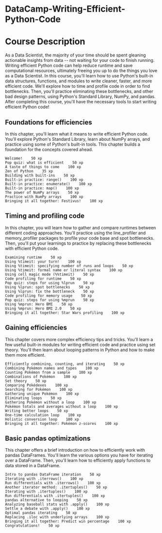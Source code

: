 # DataCamp-Writing-Efficient-Python-Code

#  Course Description

As a Data Scientist, the majority of your time should be spent gleaning actionable insights from data -- not waiting for your code to finish running. Writing efficient Python code can help reduce runtime and save computational resources, ultimately freeing you up to do the things you love as a Data Scientist. In this course, you'll learn how to use Python's built-in data structures, functions, and modules to write cleaner, faster, and more efficient code. We'll explore how to time and profile code in order to find bottlenecks. Then, you'll practice eliminating these bottlenecks, and other bad design patterns, using Python's Standard Library, NumPy, and pandas. After completing this course, you'll have the necessary tools to start writing efficient Python code!


##  Foundations for efficiencies

In this chapter, you'll learn what it means to write efficient Python code. You'll explore Python's Standard Library, learn about NumPy arrays, and practice using some of Python's built-in tools. This chapter builds a foundation for the concepts covered ahead.

    Welcome!    50 xp
    Pop quiz: what is efficient    50 xp
    A taste of things to come    100 xp
    Zen of Python    35 xp
    Building with built-ins    50 xp
    Built-in practice: range()    100 xp
    Built-in practice: enumerate()    100 xp
    Built-in practice: map()    100 xp
    The power of NumPy arrays    50 xp
    Practice with NumPy arrays    100 xp
    Bringing it all together: Festivus!    100 xp
    
    
    
##  Timing and profiling code

In this chapter, you will learn how to gather and compare runtimes between different coding approaches. You'll practice using the line_profiler and memory_profiler packages to profile your code base and spot bottlenecks. Then, you'll put your learnings to practice by replacing these bottlenecks with efficient Python code.

    Examining runtime    50 xp
    Using %timeit: your turn!    100 xp
    Using %timeit: specifying number of runs and loops    50 xp
    Using %timeit: formal name or literal syntax    100 xp
    Using cell magic mode (%%timeit)    50 xp
    Code profiling for runtime    50 xp
    Pop quiz: steps for using %lprun    50 xp
    Using %lprun: spot bottlenecks    50 xp
    Using %lprun: fix the bottleneck    50 xp
    Code profiling for memory usage    50 xp
    Pop quiz: steps for using %mprun    50 xp
    Using %mprun: Hero BMI    50 xp
    Using %mprun: Hero BMI 2.0    50 xp
    Bringing it all together: Star Wars profiling    100 xp 
    
    
    
    
##  Gaining efficiencies

This chapter covers more complex efficiency tips and tricks. You'll learn a few useful built-in modules for writing efficient code and practice using set theory. You'll then learn about looping patterns in Python and how to make them more efficient.

    Efficiently combining, counting, and iterating    50 xp
    Combining Pokémon names and types    100 xp
    Counting Pokémon from a sample    100 xp
    Combinations of Pokémon    100 xp
    Set theory    50 xp
    Comparing Pokédexes    100 xp
    Searching for Pokémon    100 xp
    Gathering unique Pokémon    100 xp
    Eliminating loops    50 xp
    Gathering Pokémon without a loop    100 xp
    Pokémon totals and averages without a loop    100 xp
    Writing better loops    50 xp
    One-time calculation loop    100 xp
    Holistic conversion loop    100 xp
    Bringing it all together: Pokémon z-scores    100 xp 
    
    
    
    
##  Basic pandas optimizations

This chapter offers a brief introduction on how to efficiently work with pandas DataFrames. You'll learn the various options you have for iterating over a DataFrame. Then, you'll learn how to efficiently apply functions to data stored in a DataFrame.

    Intro to pandas DataFrame iteration    50 xp
    Iterating with .iterrows()    100 xp
    Run differentials with .iterrows()    100 xp
    Another iterator method: .itertuples()    50 xp
    Iterating with .itertuples()    100 xp
    Run differentials with .itertuples()    100 xp
    pandas alternative to looping    50 xp
    Analyzing baseball stats with .apply()    100 xp
    Settle a debate with .apply()    100 xp
    Optimal pandas iterating    50 xp
    Replacing .iloc with underlying arrays    100 xp
    Bringing it all together: Predict win percentage    100 xp
    Congratulations!    50 xp
